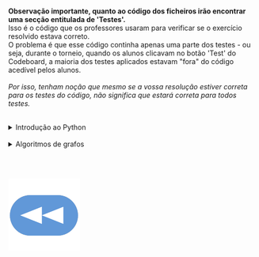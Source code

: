 <br>**Observação importante, quanto ao código dos ficheiros irão encontrar uma secção entitulada de 'Testes'.**
<br>Isso é o código que os professores usaram para verificar se o exercício resolvido estava correto.
<br>O problema é que esse código continha apenas uma parte dos testes - ou seja, durante o torneio, quando os alunos clicavam no botão 'Test' do Codeboard, a maioria dos testes aplicados estavam "fora" do código acedível pelos alunos.
<br>
<br>*Por isso, tenham noção que mesmo se a vossa resolução estiver correta para os testes do código, não significa que estará correta para todos testes.*

<br>

<details>
    <summary>Introdução ao Python</summary>

<ul>
<details><summary><a href="1ºT/aloca.html">Aloca</a> -- <a href="https://codeboard.io/projects/311283">Codeboard</a></summary></details>
<details><summary><a href="1ºT/apelidos.html">Apelidos</a> -- <a href="https://codeboard.io/projects/311284">Codeboard</a></summary></details>
<details><summary><a href="1ºT/cruzamentos.html">Cruzamentos</a> -- <a href="https://codeboard.io/projects/311285">Codeboard</a></summary></details>
<details><summary><a href="1ºT/diferentes.html">Diferentes</a></summary></details>
<details><summary><a href="1ºT/fatoriza.html">Fatoriza</a></summary></details>
<details><summary><a href="1ºT/formata.html">Formata</a> -- <a href="https://codeboard.io/projects/312631">Codeboard</a></summary></details>
<details><summary><a href="1ºT/formula1.html">Formula 1</a></summary></details>
<details><summary><a href="1ºT/frequencia.html">Frequência</a> -- <a href="https://codeboard.io/projects/311413">Codeboard</a></summary></details>
<details><summary><a href="1ºT/futebol.html">Futebol</a> -- <a href="https://codeboard.io/projects/311417">Codeboard</a></summary></details>
<details><summary><a href="1ºT/hacker.html">Hacker</a> -- <a href="https://codeboard.io/projects/311431">Codeboard</a></summary></details>
<details><summary><a href="1ºT/horario.html">Horário</a> -- <a href="https://codeboard.io/projects/312630">Codeboard</a></summary></details>
<details><summary><a href="1ºT/isbn.html">ISBN</a> -- <a href="https://codeboard.io/projects/311435">Codeboard</a></summary></details>
<details><summary><a href="1ºT/repete.html">Repete</a></summary></details>
<details><summary><a href="1ºT/robot.html">Robot</a> -- <a href="https://codeboard.io/projects/311441">Codeboard</a></summary></details>
<details><summary><a href="1ºT/area.html">Area</a></summary></details>
</ul>
</details>

<br>

<details>
    <summary>Algoritmos de grafos</summary>

<ul>
<details><summary><a href="2ºT/area.html">Aloca</a> -- <a href="https://codeboard.io/projects/318576">Codeboard</a></summary></details>
<details><summary><a href="2ºT/cavalo.html">Cavalo</a> -- <a href="https://codeboard.io/projects/318579">Codeboard</a></summary></details>
<details><summary><a href="2ºT/cidade.html">Cidade</a> -- <a href="https://codeboard.io/projects/318582">Codeboard</a></summary></details>
<details><summary><a href="2ºT/continente.html">Continente</a> -- <a href="https://codeboard.io/projects/318584">Codeboard</a></summary></details>
<details><summary><a href="2ºT/erdos.html">Erdos (80%)</a> -- <a href="https://codeboard.io/projects/318585">Codeboard</a></summary></details>
<details><summary><a href="2ºT/labirinto.html">Labirinto</a> -- <a href="https://codeboard.io/projects/318586">Codeboard</a></summary></details>
<details><summary><a href="2ºT/travessia.html">Travessia (60%)</a> -- <a href="https://codeboard.io/projects/318588">Codeboard</a></summary></details>
<details><summary><a href="2ºT/viagem.html">Viagem</a> -- <a href="https://codeboard.io/projects/318589">Codeboard</a></summary></details>
<details><summary><a href="2ºT/centros.html">Centros</a></summary></details>
<details><summary><a href="2ºT/distancia.html">Distância</a></summary></details>
</ul>
</details>

<br><br>

[![retroceder](https://raw.githubusercontent.com/David81820/Recursos-LCC/main/Rewind.png)](https://david81820.github.io/Recursos-LCC/2ano/2sem/LA2)
